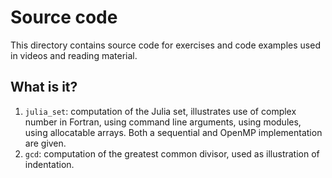 # Source code

This directory contains source code for exercises and
code examples used in videos and reading material.


## What is it?
1. `julia_set`: computation of the Julia set, illustrates
   use of complex number in Fortran, using command line
   arguments, using modules, using allocatable arrays.
   Both a sequential and OpenMP implementation are given.
1. `gcd`: computation of the greatest common divisor,
   used as illustration of indentation.
